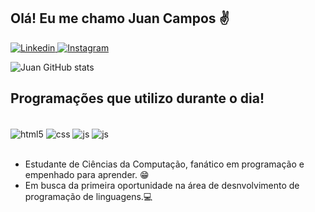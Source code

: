 ## Olá! Eu me chamo Juan Campos ✌️
[![Linkedin](https://img.shields.io/badge/LinkedIn-0077B5?style=for-the-badge&logo=linkedin&logoColor=white)
](https://www.linkedin.com/in/juan-campos-nascimento/)
[![Instagram](https://img.shields.io/badge/Instagram-E4405F?style=for-the-badge&logo=instagram&logoColor=white)](https://www.instagram.com/juan_cn100/)

![Juan GitHub stats](https://github-readme-stats.vercel.app/api?username=JuanCampos1300&show_icons=true&theme=dracula&count_private=true)


## Programações que utilizo durante o dia!


<div style="display: inline_block"><br/>
  <img align="center" alt="html5" src="https://img.shields.io/badge/HTML5-E34F26?style=for-the-badge&logo=html5&logoColor=white" />
  <img align="center" alt="css" src="https://img.shields.io/badge/CSS3-1572B6?style=for-the-badge&logo=css3&logoColor=white" />
  <img align="center" alt="js" src="https://img.shields.io/badge/JavaScript-F7DF1E?style=for-the-badge&logo=javascript&logoColor=black" />
  <img align="center" alt="js" src="https://img.shields.io/badge/Java-ED8B00?style=for-the-badge&logo=java&logoColor=white" />
</div><br/>

- Estudante de Ciências da Computação, fanático em programação e empenhado para aprender. 😁
- Em busca da primeira oportunidade na área de desnvolvimento de programação de linguagens.💻
